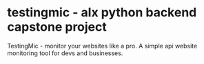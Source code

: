 # testingmic - alx python backend capstone project
TestingMic - monitor your websites like a pro. 
A simple api website monitoring tool for devs and businesses.
